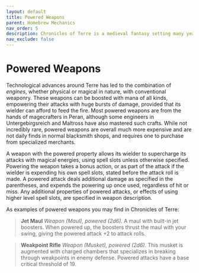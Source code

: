 ```yaml
---
layout: default
title: Powered Weapons
parent: Homebrew Mechanics
nav_order: 5
description: Chronicles of Terre is a medieval fantasy setting many years in the writing.
nav_exclude: false
---
```


# Powered Weapons

Technological advances around Terre has led to the combination of *engines*, whether physical or magical in nature, with conventional weaponry. These weapons can be boosted with mana of all kinds, empowering their attacks with huge bursts of damage, provided that its wielder can afford to feed the fire. Most powered weapons are from the hands of magecrafters in Peran, although some engineers in Untergebirgsreich and Maltross have also mastered such crafts. While not incredibly rare, powered weapons are overall much more expensive and are not daily finds in normal blacksmith shops, and requires one to purchase from specialized merchants.

A weapon with the powered property allows its wielder to supercharge its attacks with magical energies, using spell slots unless otherwise specified. Powering the weapon takes a bonus action, or as part of the attack if the wielder is expending his own spell slots, stated before the attack roll is made. A powered attack deals additional damage as specified in the parentheses, and expends the powering up once used, regardless of hit or miss. Any additional properties of powered attacks, or effects of using higher level spell slots, are specified in weapon description.

As examples of powered weapons you may find in Chronicles of Terre:
> **Jet Maul**
> *Weapon (Maul), powered (2d6).*
> A maul with built-in jet boosters. When powered up, the boosters thrust the maul with your swing, giving the powered attack +2 to attack rolls.

> **Weakpoint Rifle**
> *Weapon (Musket), powered (2d6).*
> This musket is augmented with charged chambers that specializes in breaking through weakpoints in enemy defense. Powered attacks have a base critical threshold of 19.